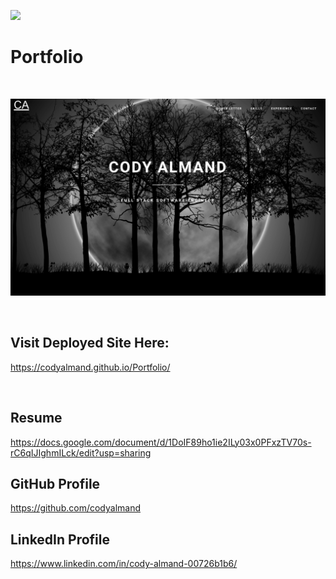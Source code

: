 ![](https://img.shields.io/badge/created%20by-CodyAlmand-red)

# Portfolio

<br>

![](./images/screenshot.png)

<br>

## Visit Deployed Site Here:
https://codyalmand.github.io/Portfolio/

<br>

## Resume
https://docs.google.com/document/d/1DoIF89ho1ie2ILy03x0PFxzTV70s-rC6qIJIghmILck/edit?usp=sharing

## GitHub Profile
https://github.com/codyalmand

## LinkedIn Profile
 https://www.linkedin.com/in/cody-almand-00726b1b6/

<br>

